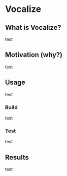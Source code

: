# Vocalize

## What is Vocalize?

test

## Motivation (why?)

test

## Usage

test

### Build

test

### Test

test

## Results

test
